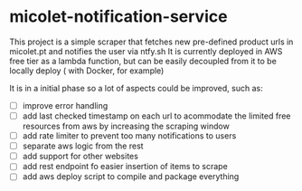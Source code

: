 # micolet-notification-service

This project is a simple scraper that fetches new pre-defined product urls in micolet.pt and notifies the user via ntfy.sh
It is currently deployed in AWS free tier as a lambda function, but can be easily decoupled from it to be locally deploy ( with Docker, for example)

It is in a initial phase so a lot of aspects could be improved, such as:
- [ ] improve error handling
- [ ] add last checked timestamp on each url to acommodate the limited free resources from aws by increasing the scraping window 
- [ ] add rate limiter to prevent too many notifications to users
- [ ] separate aws logic from the rest 
- [ ] add support for other websites
- [ ] add rest endpoint fo easier insertion of items to scrape 
- [ ] add aws deploy script to compile and package everything  
